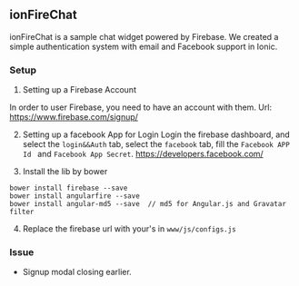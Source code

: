 ## ionFireChat
ionFireChat is a sample chat widget powered by Firebase. We created a simple authentication system with email and Facebook support in Ionic.

### Setup

1. Setting up a Firebase Account

In order to user Firebase, you need to have an account with them. Url: https://www.firebase.com/signup/

2. Setting up a facebook App for Login
Login the firebase dashboard, and select the `login&&Auth` tab, select the `facebook` tab, fill the `Facebook APP Id ` and `Facebook App Secret`.
https://developers.facebook.com/

3. Install the lib by bower

```
bower install firebase --save
bower install angularfire --save
bower install angular-md5 --save  // md5 for Angular.js and Gravatar filter
```

4. Replace the firebase url with your's in `www/js/configs.js`


### Issue
  - Signup modal closing earlier.

